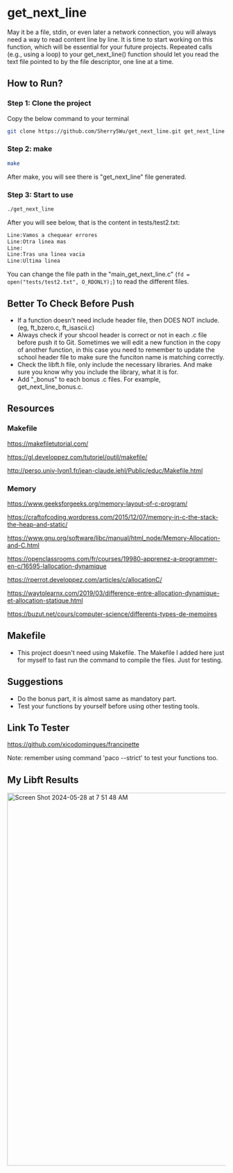 # get_next_line

May it be a file, stdin, or even later a network connection, you will always need a way to read content line by line. It is time to start working on this function, which will be essential for your future projects.
Repeated calls (e.g., using a loop) to your get_next_line() function should let you read the text file pointed to by the file descriptor, one line at a time.

## How to Run?
### Step 1: Clone the project
Copy the below command to your terminal
```bash
git clone https://github.com/Sherry5Wu/get_next_line.git get_next_line && cd get_next_line
```
### Step 2: make
```bash
make
```
After make, you will see there is "get_next_line" file generated.
### Step 3: Start to use
```bash
./get_next_line
```
After you will see below, that is the content in tests/test2.txt:
```bash
Line:Vamos a chequear errores
Line:Otra linea mas
Line:
Line:Tras una linea vacia
Line:Ultima linea
```
You can change the file path in the "main_get_next_line.c" (`fd = open("tests/test2.txt", O_RDONLY);`) to read the different files.

## Better To Check Before Push
- If a function doesn't need include header file, then DOES NOT include. (eg, ft_bzero.c, ft_isascii.c)
- Always check if your shcool header is correct or not in each .c file before push it to Git. Sometimes we will edit a new function in the copy of another function, in this case you need to remember to update the school header file to make sure the funciton name is matching correctly.
- Check the libft.h file, only include the necessary libraries. And make sure you know why you include the library, what it is for.
- Add "_bonus" to each bonus .c files. For example, get_next_line_bonus.c.


## Resources

### Makefile
https://makefiletutorial.com/

https://gl.developpez.com/tutoriel/outil/makefile/

http://perso.univ-lyon1.fr/jean-claude.iehl/Public/educ/Makefile.html

### Memory
https://www.geeksforgeeks.org/memory-layout-of-c-program/

https://craftofcoding.wordpress.com/2015/12/07/memory-in-c-the-stack-the-heap-and-static/

https://www.gnu.org/software/libc/manual/html_node/Memory-Allocation-and-C.html

https://openclassrooms.com/fr/courses/19980-apprenez-a-programmer-en-c/16595-lallocation-dynamique

https://rperrot.developpez.com/articles/c/allocationC/

https://waytolearnx.com/2019/03/difference-entre-allocation-dynamique-et-allocation-statique.html

https://buzut.net/cours/computer-science/differents-types-de-memoires

## Makefile
- This project doesn't need using Makefile. The Makefile I added here just for myself to fast run the command to compile the files. Just for testing.


## Suggestions
- Do the bonus part, it is almost same as mandatory part.
- Test your functions by yourself before using other testing tools.


## Link To Tester
https://github.com/xicodomingues/francinette

Note: remember using command 'paco --strict' to test your functions too.


## My Libft Results
<img width="858" alt="Screen Shot 2024-05-28 at 7 51 48 AM" src="https://github.com/Sherry5Wu/get_next_line/assets/132613292/b3f6153d-7ced-479a-96d5-fdcbbd864074">
